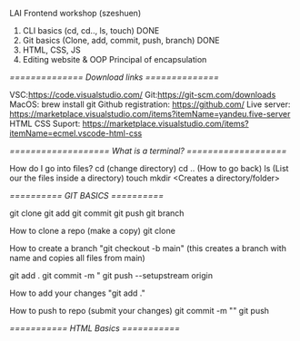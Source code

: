 LAI Frontend workshop (szeshuen)

1) CLI basics (cd, cd.., ls, touch) DONE
2) Git basics (Clone, add, commit, push, branch) DONE
3) HTML, CSS, JS
4) Editing website & OOP Principal of encapsulation

*==============*
*Download links*
*==============*

VSC:https://code.visualstudio.com/
Git:https://git-scm.com/downloads
MacOS: brew install git
Github registration: https://github.com/
Live server: https://marketplace.visualstudio.com/items?itemName=yandeu.five-server
HTML CSS Suport: https://marketplace.visualstudio.com/items?itemName=ecmel.vscode-html-css

*===================*
*What is a terminal?*
*===================*

How do I go into files?
cd <file location> (change directory)
cd .. (How to go back)
ls (List our the files inside a directory)
touch <file name>
mkdir <Creates a directory/folder>

*==========*
*GIT BASICS*
*==========*

git clone 
git add
git commit
git push
git branch

How to clone a repo (make a copy)
git clone <github link>

How to create a branch 
"git checkout -b <Name > main" (this creates a branch with name <name> and copies all files from main)

git add .
git commit -m "<Description of your task>
git push --setupstream origin <branch name>

How to add your changes
"git add ."

How to push to repo (submit your changes)
git commit -m "<message>"
git push

*===========*
*HTML Basics*
*===========*